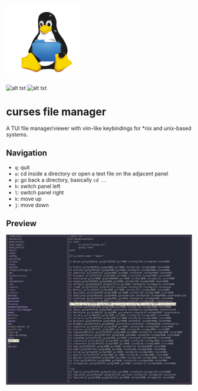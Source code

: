 ![alt txt](https://github.com/zoeyalex/curses-file-manager/blob/master/img/tux.png)

![alt txt](https://img.shields.io/github/last-commit/zoeyalex/curses-file-manager/master)
![alt txt](https://img.shields.io/github/languages/code-size/zoeyalex/curses-file-manager)
# curses file manager
A TUI file manager/viewer with vim-like keybindings for \*nix and unix-based systems.

Navigation
-----
* `q`: quit
* `o`: cd inside a directory or open a text file on the adjacent panel
* `p`: go back a directory, basically `cd ..`
* `h`: switch panel left
* `l`: switch panel right
* `k`: move up
* `j`: move down

Preview
-----
![alt txt](https://github.com/zoeyalex/curses-file-manager/blob/master/img/Screenshot_2021-04-30_02-12-56.png)
